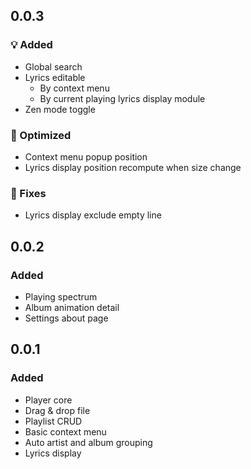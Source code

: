## 0.0.3

### 💡 Added

* Global search
* Lyrics editable
  * By context menu
  * By current playing lyrics display module 
* Zen mode toggle

### 💪 Optimized

* Context menu popup position
* Lyrics display position recompute when size change

### 🐛 Fixes

* Lyrics display exclude empty line

## 0.0.2

### Added

* Playing spectrum
* Album animation detail
* Settings about page

## 0.0.1


### Added

* Player core
* Drag & drop file
* Playlist CRUD
* Basic context menu
* Auto artist and album grouping
* Lyrics display